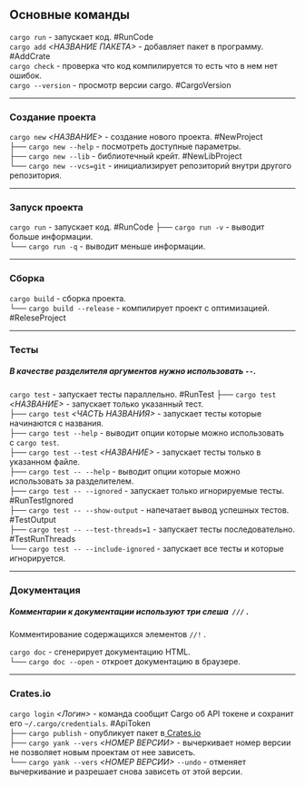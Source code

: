 ## Основные команды

`cargo run` - запускает код. #RunCode  
`cargo add` _<НАЗВАНИЕ ПАКЕТА>_ - добавляет пакет в программу. #AddCrate  
`cargo check` - проверка что код компилируется то есть что в нем нет ошибок.  
`cargo --version` - просмотр версии cargo. #CargoVersion  

---
### Создание проекта

`cargo new` _<НАЗВАНИЕ>_ - создание нового проекта. #NewProject  
 ├── `cargo new --help` - посмотреть доступные параметры.  
 ├── `cargo new --lib` - библиотечный крейт. #NewLibProject  
 └── `cargo new --vcs=git` - инициализирует репозиторий внутри другого репозитория.  

---
### Запуск проекта

`cargo run` - запускает код.  #RunCode
├── `cargo run -v` - выводит больше информации.  
└── `cargo run -q` - выводит меньше информации.  

---
### Сборка

`cargo build` - сборка проекта.  
└── `cargo build --release` - компилирует проект с оптимизацией. #ReleseProject  

---
### Тесты

#####  В качестве разделителя аргументов нужно использовать `--`.

`cargo test` - запускает тесты параллельно. #RunTest 
 ├── `cargo test`  _<НАЗВАНИЕ>_ - запускает только указанный тест.  
 ├── `cargo test`  _<ЧАСТЬ НАЗВАНИЯ>_  - запускает тесты которые начинаются c названия.  
 ├── `cargo test --help`  - выводит опции которые можно использовать с `cargo test`.  
 ├── `cargo test --test`  _<НАЗВАНИЕ>_ - запускает тесты только в указанном файле.  
 ├── `cargo test -- --help` - выводит опции которые можно использовать за разделителем.  
 ├── `cargo test -- --ignored` - запускает только игнорируемые тесты. #RunTestIgnored  
 ├── `cargo test -- --show-output` - напечатает вывод успешных тестов. #TestOutput  
 ├── `cargo test -- --test-threads=1` - запускает тесты последовательно. #TestRunThreads  
 └── `cargo test -- --include-ignored` - запускает все тесты и которые игнорируется.

--- 
### Документация
##### Комментарии к документации используют три слеша  `///` .
Комментирование содержащихся элементов  `//!` . 

`cargo doc` - сгенерирует документацию HTML.  
 └── `cargo doc --open` - откроет документацию в браузере.

---
### Crates.io

`cargo login` _<Логин>_ - команда сообщит Cargo об API токене и сохранит его `~/.cargo/credentials`. #ApiToken  
 ├── `cargo publish` - опубликует пакет в[ Crates.io](https://crates.io/)  
 ├── `cargo yank --vers` _<НОМЕР ВЕРСИИ>_ - вычеркивает номер версии не позволяет новым проектам от нее зависеть.  
 └── `cargo yank --vers` _<НОМЕР ВЕРСИИ>_ `--undo` - отменяет вычеркивание и разрешает снова зависеть от этой версии.